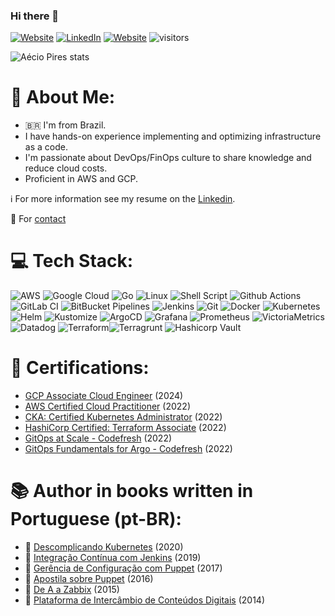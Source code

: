### Hi there 👋

<a href="http://aeciopires.com"><img alt="Website" src="https://img.shields.io/badge/website-aeciopires.com-orange?style=flat&logo=google-chrome"></a>
<a href="https://www.linkedin.com/in/aeciopires/"><img alt="LinkedIn" src="https://img.shields.io/badge/LinkedIn-AecioPires-blue?style=flat&logo=linkedin"></a>
<a href="https://gist.github.com/aeciopires"><img alt="Website" src="https://img.shields.io/badge/website-gist-orange?style=flat&logo=google-chrome"></a>
![visitors](https://komarev.com/ghpvc/?username=aeciopires&color=blue)

![Aécio Pires stats](https://github-readme-stats.vercel.app/api?username=aeciopires&show_icons=true&theme=dracula&include_all_commits=true&show=reviews,discussions_answered,prs_merged,prs_merged_percentage)

<!--
![Top Langs](https://github-readme-stats.vercel.app/api/top-langs/?username=aeciopires&hide_progress=true&show_icons=true&theme=dracula)
**aeciopires/aeciopires** is a ✨ _special_ ✨ repository because its `README.md` (this file) appears on your GitHub profile.
-->

# 💫 About Me:

- 🇧🇷 I'm from Brazil.
- I have hands-on experience implementing and optimizing infrastructure as a code.
- I'm passionate about DevOps/FinOps culture to share knowledge and reduce cloud costs. 
- Proficient in AWS and GCP.

ℹ️ For more information see my resume on the [Linkedin](https://www.linkedin.com/in/aeciopires).

💬 For [contact](http://blog.aeciopires.com/contato)

# 💻 Tech Stack:

![AWS](https://img.shields.io/badge/AWS-%23FF9900.svg?style=for-the-badge&logo=amazon-aws&logoColor=white) ![Google Cloud](https://img.shields.io/badge/GCP-%234285F4.svg?style=for-the-badge&logo=google-cloud&logoColor=white) ![Go](https://img.shields.io/badge/go-%2300ADD8.svg?style=for-the-badge&logo=go&logoColor=white) ![Linux](https://img.shields.io/badge/Linux-%23F05033.svg?style=for-the-badge&logo=Linux&logoColor=white) ![Shell Script](https://img.shields.io/badge/shell-script-%2300ADD8.svg?style=for-the-badge&logo=shell-script&logoColor=white) ![Github Actions](https://img.shields.io/badge/github%20Actions-%23181717.svg?style=for-the-badge&logo=github&logoColor=white) ![GitLab CI](https://img.shields.io/badge/gitlab%20CI-%23181717.svg?style=for-the-badge&logo=gitlab&logoColor=white) ![BitBucket Pipelines](https://img.shields.io/badge/bitbucket%20pipelines-%23181717.svg?style=for-the-badge&logo=bitbucket&logoColor=white) ![Jenkins](https://img.shields.io/badge/jenkins-%23181717.svg?style=for-the-badge&logo=jenkins&logoColor=white) ![Git](https://img.shields.io/badge/git-%23F05033.svg?style=for-the-badge&logo=git&logoColor=white) ![Docker](https://img.shields.io/badge/docker-%230db7ed.svg?style=for-the-badge&logo=docker&logoColor=white) ![Kubernetes](https://img.shields.io/badge/kubernetes-%23326ce5.svg?style=for-the-badge&logo=kubernetes&logoColor=white) ![Helm](https://img.shields.io/badge/Helm-%235835CC.svg?style=for-the-badge&logo=Helm&logoColor=white) ![Kustomize](https://img.shields.io/badge/Kustomize-%235835CC.svg?style=for-the-badge&logo=Kustomize&logoColor=white) ![ArgoCD](https://img.shields.io/badge/ArgoCD-%23008000.svg?style=for-the-badge&logo=ArgoCD&logoColor=white) ![Grafana](https://img.shields.io/badge/grafana-%23F46800.svg?style=for-the-badge&logo=grafana&logoColor=white) ![Prometheus](https://img.shields.io/badge/Prometheus-E6522C?style=for-the-badge&logo=Prometheus&logoColor=white) ![VictoriaMetrics](https://img.shields.io/badge/VictoriaMetrics-E6522C?style=for-the-badge&logo=VictoriaMetrics&logoColor=white) ![Datadog](https://img.shields.io/badge/Datadog-E6522C?style=for-the-badge&logo=Datadog&logoColor=white) ![Terraform](https://img.shields.io/badge/terraform-%235835CC.svg?style=for-the-badge&logo=terraform&logoColor=white)![Terragrunt](https://img.shields.io/badge/terragrunt-%235835CC.svg?style=for-the-badge&logo=terragrunt&logoColor=white) ![Hashicorp Vault](https://img.shields.io/badge/Vault-%23FFFF00.svg?style=for-the-badge&logo=Vault&logoColor=black)

# 🔖 Certifications:

- [GCP Associate Cloud Engineer](https://www.credly.com/badges/65a3ee96-4786-4572-b982-81df32f5832d/public_url) (2024)
- [AWS Certified Cloud Practitioner](https://www.credly.com/badges/fa02cb3e-9b37-427f-a4f7-b67b08b2037c/public_url) (2022)
- [CKA: Certified Kubernetes Administrator](https://www.credly.com/badges/02357694-4e7e-4748-bfe6-c3ce241ea44c?source=linked_in_profile) (2022)
- [HashiCorp Certified: Terraform Associate](https://www.credly.com/badges/af08c778-58fe-403e-9bbf-619f42d6c0be/linked_in?t=riicos) (2022)
- [GitOps at Scale - Codefresh](https://www.credly.com/badges/58eb3327-0374-40ca-b52a-f2ba813eb8d5) (2022)
- [GitOps Fundamentals for Argo - Codefresh](https://www.credly.com/badges/c98524b7-d30e-4378-b98a-833b50c84496) (2022)

# 📚 Author in books written in Portuguese (pt-BR):

- 📖 [Descomplicando Kubernetes](https://livro.descomplicandokubernetes.com.br/pt/) (2020)
- 📖 [Integração Contínua com Jenkins](https://novatec.com.br/livros/jenkins) (2019)
- 📖 [Gerência de Configuração com Puppet](https://novatec.com.br/livros/puppet) (2017)
- 📖 [Apostila sobre Puppet](https://puppet-br.github.io/apostila-puppet) (2016)
- 📖 [De A a Zabbix](https://novatec.com.br/livros/zabbix) (2015)
- 📖 [Plataforma de Intercâmbio de Conteúdos Digitais](https://pt.scribd.com/doc/123206365/Plataforma-de-Intercambio-de-Conteudos-Digitais) (2014)

